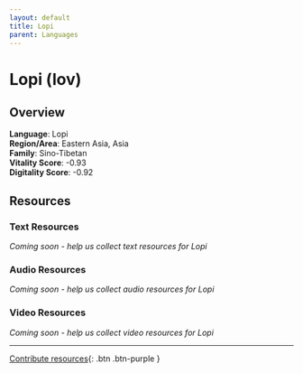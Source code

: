 ```yaml
---
layout: default
title: Lopi
parent: Languages
---
```


# Lopi (lov)

## Overview

**Language**: Lopi  
**Region/Area**: Eastern Asia, Asia  
**Family**: Sino-Tibetan  
**Vitality Score**: -0.93  
**Digitality Score**: -0.92  

## Resources

### Text Resources
*Coming soon - help us collect text resources for Lopi*

### Audio Resources
*Coming soon - help us collect audio resources for Lopi*

### Video Resources
*Coming soon - help us collect video resources for Lopi*

---

[Contribute resources](https://fairtrain.github.io/){: .btn .btn-purple }
